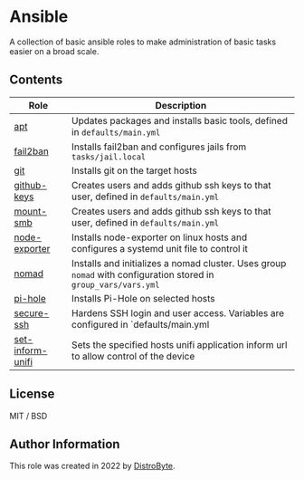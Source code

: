 # Ansible

A collection of basic ansible roles to make administration of basic tasks easier on a broad scale.

## Contents

| Role | Description |
| ---- | ----------- |
| [apt](./apt) | Updates packages and installs basic tools, defined in `defaults/main.yml` |
| [fail2ban](./fail2ban) | Installs fail2ban and configures jails from `tasks/jail.local` |
| [git](./git) | Installs git on the target hosts |
| [github-keys](./github-keys) | Creates users and adds github ssh keys to that user, defined in `defaults/main.yml` |
| [mount-smb](./mount-smb) | Creates users and adds github ssh keys to that user, defined in `defaults/main.yml` |
| [node-exporter](./node-exporter) | Installs node-exporter on linux hosts and configures a systemd unit file to control it |
| [nomad](./nomad) | Installs and initializes a nomad cluster. Uses group `nomad` with configuration stored in `group_vars/vars.yml` |
| [pi-hole](./pi-hole) | Installs Pi-Hole on selected hosts |
| [secure-ssh](./secure-ssh) | Hardens SSH login and user access. Variables are configured in `defaults/main.yml |
| [set-inform-unifi](./set-inform-unifi) | Sets the specified hosts unifi application inform url to allow control of the device |

## License

MIT / BSD

## Author Information

This role was created in 2022 by [DistroByte](https://github.com/DistroByte).
